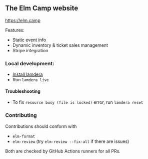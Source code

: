 ## The Elm Camp website

https://elm.camp

Features:

- Static event info
- Dynamic inventory & ticket sales management
- Stripe integration

### Local development:

- [Install lamdera](https://dashboard.lamdera.app/docs/download)
- Run `lamdera live`

#### Troubleshooting
- To fix `resource busy (file is locked)` error, run `lamdera reset`

### Contributing

Contributions should conform with

- `elm-format`
- `elm-review` (try `elm-review --fix-all` if there are issues)

Both are checked by GitHub Actions runners for all PRs.
